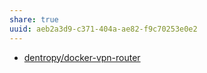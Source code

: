 ```yaml
---
share: true
uuid: aeb2a3d9-c371-404a-ae82-f9c70253e0e2
---
```

* [dentropy/docker-vpn-router](https://github.com/dentropy/docker-vpn-router)